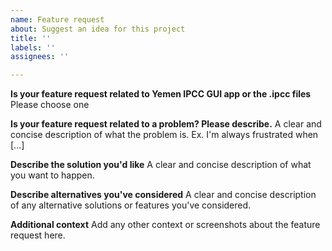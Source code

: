 ```yaml
---
name: Feature request
about: Suggest an idea for this project
title: ''
labels: ''
assignees: ''

---
```


**Is your feature request related to Yemen IPCC GUI app or the .ipcc files**
Please choose one

**Is your feature request related to a problem? Please describe.**
A clear and concise description of what the problem is. Ex. I'm always frustrated when [...]

**Describe the solution you'd like**
A clear and concise description of what you want to happen.

**Describe alternatives you've considered**
A clear and concise description of any alternative solutions or features you've considered.

**Additional context**
Add any other context or screenshots about the feature request here.
